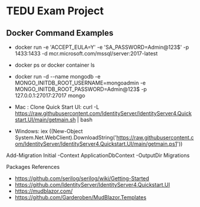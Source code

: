 # TEDU Exam Project

## Docker Command Examples
- docker run -e 'ACCEPT_EULA=Y' -e 'SA_PASSWORD=Admin@123$' -p 1433:1433 -d mcr.microsoft.com/mssql/server:2017-latest
- docker ps or docker container ls
- docker run -d --name mongodb -e MONGO_INITDB_ROOT_USERNAME=mongoadmin -e MONGO_INITDB_ROOT_PASSWORD=Admin@123$ -p 127.0.0.1:27017:27017 mongo

- Mac : Clone Quick Start UI: curl -L https://raw.githubusercontent.com/IdentityServer/IdentityServer4.Quickstart.UI/main/getmain.sh | bash
- Windows: iex ((New-Object System.Net.WebClient).DownloadString('https://raw.githubusercontent.com/IdentityServer/IdentityServer4.Quickstart.UI/main/getmain.ps1'))

Add-Migration Initial -Context ApplicationDbContext -OutputDir Migrations

Packages References
- https://github.com/serilog/serilog/wiki/Getting-Started
- https://github.com/IdentityServer/IdentityServer4.Quickstart.UI
- https://mudblazor.com/
- https://github.com/Garderoben/MudBlazor.Templates